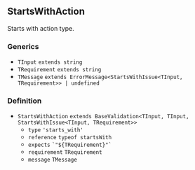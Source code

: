 StartsWithAction
----------------

Starts with action type.

### Generics

*   `TInput` `extends string`
*   `TRequirement` `extends string`
*   `TMessage` `extends ErrorMessage<StartsWithIssue<TInput, TRequirement>> | undefined`

### Definition

*   `StartsWithAction` `extends BaseValidation<TInput, TInput, StartsWithIssue<TInput, TRequirement>>`
    *   `type` `'starts_with'`
    *   `reference` `typeof startsWith`
    *   `expects` `` `"${TRequirement}"` ``
    *   `requirement` `TRequirement`
    *   `message` `TMessage`